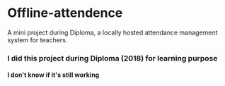 # Offline-attendence
A mini project during Diploma, a locally hosted attendance management system for teachers.


<h3> I did this project during Diploma (2018) for learning purpose </h3>
<h4> I don't know if it's still working </h4>
